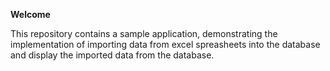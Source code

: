 <b>Welcome</b>

This repository contains a sample application, demonstrating the implementation of importing data from excel spreasheets into the database and display the
imported data from the database.

